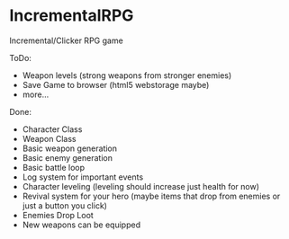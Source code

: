 # IncrementalRPG
Incremental/Clicker RPG game

ToDo:
* Weapon levels (strong weapons from stronger enemies)
* Save Game to browser (html5 webstorage maybe)
* more...

Done:
* Character Class
* Weapon Class
* Basic weapon generation
* Basic enemy generation
* Basic battle loop
* Log system for important events
* Character leveling (leveling should increase just health for now)
* Revival system for your hero (maybe items that drop from enemies or just a button you click)
* Enemies Drop Loot
* New weapons can be equipped

